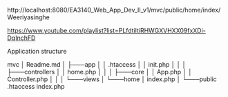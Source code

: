 http://localhost:8080/EA3140_Web_App_Dev_II_v1/mvc/public/home/index/Weeriyasinghe

https://www.youtube.com/playlist?list=PLfdtiltiRHWGXVHXX09fxXDi-DqInchFD

Application structure  

mvc
    │   Readme.md
    │
    ├───app
    │   │   .htaccess
    │   │   init.php
    │   │
    │   ├───controllers
    │   │       home.php
    │   │
    │   ├───core
    │   │       App.php
    │   │       Controller.php
    │   │
    │   └───views
    │       └───home
    │               index.php
    │
    └───public
            .htaccess
            index.php